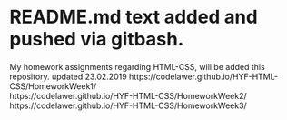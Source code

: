 <h1 style="font-size:2rem">README.md text added and pushed via gitbash.</h1>
My homework assignments regarding HTML-CSS, will be added this repository.
updated 23.02.2019
https://codelawer.github.io/HYF-HTML-CSS/HomeworkWeek1/ <br>
https://codelawer.github.io/HYF-HTML-CSS/HomeworkWeek2/ <br>
https://codelawer.github.io/HYF-HTML-CSS/HomeworkWeek3/ <br>
